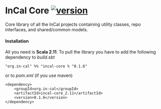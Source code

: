 # InCal Core [![version](https://img.shields.io/badge/version-0.1.6-green.svg)](https://in-cal.org)

Core library of all the InCal projects containing utility classes, repo interfaces, and shared/common models.

#### Installation

All you need is **Scala 2.11**. To pull the library you have to add the following dependency to *build.sbt*

```
"org.in-cal" %% "incal-core % "0.1.6"
```

or to *pom.xml* (if you use maven)

```
<dependency>
    <groupId>org.in-cal</groupId>
    <artifactId>incal-core_2.11</artifactId>
    <version>0.1.6</version>
</dependency>
```